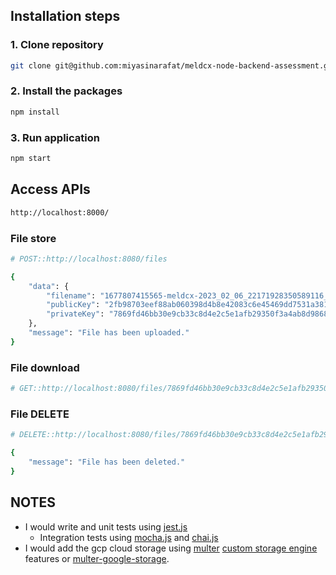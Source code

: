 ## Installation steps

### 1. Clone repository
```bash
git clone git@github.com:miyasinarafat/meldcx-node-backend-assessment.git
```

### 2. Install the packages
```bash
npm install
```

### 3. Run application
```bash
npm start
```

## Access APIs
```bash
http://localhost:8000/
```

### File store
```bash
# POST::http://localhost:8080/files

{
    "data": {
        "filename": "1677807415565-meldcx-2023_02_06_22171928350589116_thumbnail_1.jpg",
        "publicKey": "2fb98703eef88ab060398d4b8e42083c6e45469dd7531a3810095b17efd8acfe",
        "privateKey": "7869fd46bb30e9cb33c8d4e2c5e1afb29350f3a4ab8d9868c41bfecb77a646e1"
    },
    "message": "File has been uploaded."
}
```

### File download
```bash
# GET::http://localhost:8080/files/7869fd46bb30e9cb33c8d4e2c5e1afb29350f3a4ab8d9868c41bfecb77a646e1
```

### File DELETE
```bash
# DELETE::http://localhost:8080/files/7869fd46bb30e9cb33c8d4e2c5e1afb29350f3a4ab8d9868c41bfecb77a646e1

{
    "message": "File has been deleted."
}
```

## NOTES
- I would write and unit tests using [jest.js](https://jestjs.io/)
  - Integration tests using [mocha.js](https://mochajs.org/) and [chai.js](https://www.chaijs.com/)
- I would add the gcp cloud storage using [multer](https://github.com/expressjs/multer) [custom storage engine](https://github.com/expressjs/multer/blob/master/StorageEngine.md) features or [multer-google-storage](https://www.npmjs.com/package/multer-google-storage).

